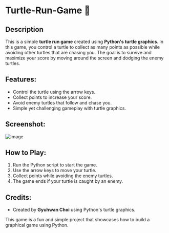 # Turtle-Run-Game 🐢

## Description
This is a simple **turtle run game** created using **Python's turtle graphics**. In this game, you control a turtle to collect as many points as possible while avoiding other turtles that are chasing you. The goal is to survive and maximize your score by moving around the screen and dodging the enemy turtles.

## Features:
- Control the turtle using the arrow keys.
- Collect points to increase your score.
- Avoid enemy turtles that follow and chase you.
- Simple yet challenging gameplay with turtle graphics.

## Screenshot:
![image](https://user-images.githubusercontent.com/112284092/213079549-354c6b70-dad3-428f-808a-59bd6913064e.png)

## How to Play:
1. Run the Python script to start the game.
2. Use the arrow keys to move your turtle.
3. Collect points while avoiding the enemy turtles.
4. The game ends if your turtle is caught by an enemy.

## Credits:
- Created by **Gyuhwan Choi** using Python's turtle graphics.

This game is a fun and simple project that showcases how to build a graphical game using Python.
